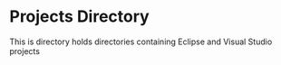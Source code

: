# Projects Directory

This is directory holds directories containing Eclipse and Visual Studio projects